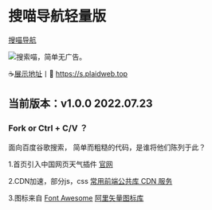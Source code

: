 # 搜喵导航轻量版
[搜喵导航](https://plaidwork.github.io)

![](https://s.plaidweb.top/static/icon/192.png)搜索喵，简单无广告。

☕[展示地址](https://s.plaidweb.top "搜喵导航")丨🤞 https://s.plaidweb.top

## 当前版本：v1.0.0 2022.07.23
### Fork or Ctrl + C/V ？
面向百度谷歌搜索，
简单而粗糙的代码，是谁将他们陈列于此？

1.首页引入中国网页天气插件 [官网](http://www.weather.com.cn "中国天气网")

2.CDN加速，部分js，css [常用前端公共库 CDN 服务](https://css.loli.net/ "常用前端公共库 CDN 服务")

3.图标来自 [Font Awesome](https://fontawesome.com/ "Font Awesome") [阿里矢量图标库](https://www.iconfont.cn/ "阿里巴巴矢量图标库")
